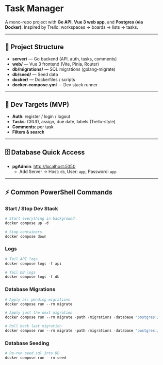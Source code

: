 # Task Manager

A mono-repo project with **Go API**, **Vue 3 web app**, and **Postgres (via Docker)**.
Inspired by Trello: workspaces → boards → lists → tasks.

---

## 📂 Project Structure

-   **server/** — Go backend (API, auth, tasks, comments)
-   **web/** — Vue 3 frontend (Vite, Pinia, Router)
-   **db/migrations/** — SQL migrations (golang-migrate)
-   **db/seed/** — Seed data
-   **docker/** — Dockerfiles / scripts
-   **docker-compose.yml** — Dev stack runner

---

## 🎯 Dev Targets (MVP)

-   **Auth**: register / login / logout
-   **Tasks**: CRUD, assign, due date, labels (Trello-style)
-   **Comments**: per task
-   **Filters & search**

---

## 🗄 Database Quick Access

-   **pgAdmin**: [http://localhost:5050](http://localhost:5050)
    -   Add Server → Host: `db`, User: `app`, Password: `app`

---

## ⚡ Common PowerShell Commands

### Start / Stop Dev Stack

```powershell
# Start everything in background
docker compose up -d

# Stop containers
docker compose down
```

### Logs

```powershell
# Tail API logs
docker compose logs -f api

# Tail DB logs
docker compose logs -f db
```

### Database Migrations

```powershell
# Apply all pending migrations
docker compose run --rm migrate

# Apply just the next migration
docker compose run --rm migrate -path /migrations -database "postgres://app:app@db:5432/taskmgr?sslmode=disable" up 1

# Roll back last migration
docker compose run --rm migrate -path /migrations -database "postgres://app:app@db:5432/taskmgr?sslmode=disable" down 1
```

### Database Seeding

```powershell
# Re-run seed.sql into DB
docker compose run --rm seed
```
